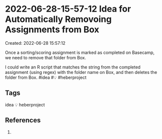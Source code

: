 # 2022-06-28-15-57-12 Idea for Automatically Removoing Assignments from Box
Created: 2022-06-28 15:57:12

Once a sorting/scoring assignment is marked as completed on Basecamp, we need to remove that folder from Box. 

I could write an R script that matches the string from the completed assignment (using regex) with the folder name on Box, and then deletes the folder from Box. #idea #💡 #heberproject

## Tags
idea 💡 heberproject

## References
1. 